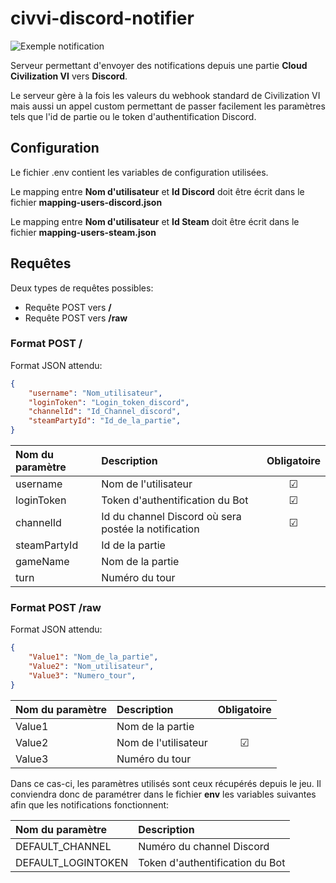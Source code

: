 # civvi-discord-notifier

![Exemple notification](https://user-images.githubusercontent.com/206826/78589999-658a6f00-7841-11ea-94f1-3d3571a58460.png)

Serveur permettant d'envoyer des notifications depuis une partie **Cloud Civilization VI** vers **Discord**.

Le serveur gère à la fois les valeurs du webhook standard de Civilization VI mais aussi un appel custom permettant de passer facilement les paramètres tels que l'id de partie ou le token d'authentification Discord.


## Configuration

Le fichier .env contient les variables de configuration utilisées.

Le mapping entre **Nom d'utilisateur** et **Id Discord** doit être écrit dans le fichier **mapping-users-discord.json**

Le mapping entre **Nom d'utilisateur** et **Id Steam** doit être écrit dans le fichier **mapping-users-steam.json**


## Requêtes

Deux types de requêtes possibles:
* Requête POST vers **/**
* Requête POST vers **/raw**

### Format POST /

Format JSON attendu:

```json
{
    "username": "Nom_utilisateur",
    "loginToken": "Login_token_discord",
    "channelId": "Id_Channel_discord",
    "steamPartyId": "Id_de_la_partie",
}
```

|  Nom du paramètre  |  Description  |  Obligatoire  |
|        :---        |      :---     |     :---:     |
| username           | Nom de l'utilisateur | &#x2611; |
| loginToken         | Token d'authentification du Bot | &#x2611;
| channelId          | Id du channel Discord où sera postée la notification  | &#x2611; |
| steamPartyId | Id de la partie |  |
| gameName | Nom de la partie |  |
| turn | Numéro du tour |  |

### Format POST /raw

Format JSON attendu:

```json
{
    "Value1": "Nom_de_la_partie",
    "Value2": "Nom_utilisateur",
    "Value3": "Numero_tour",
}
```

|  Nom du paramètre  |  Description         |  Obligatoire  |
|        :---        |      :---            |     :---:     |
| Value1             | Nom de la partie     |               |
| Value2             | Nom de l'utilisateur | &#x2611;      |
| Value3             | Numéro du tour       |               |

Dans ce cas-ci, les paramètres utilisés sont ceux récupérés depuis le jeu. Il conviendra donc de paramétrer dans le fichier **env** les variables suivantes afin que les notifications fonctionnent:

|  Nom du paramètre     | Description                       |
|  :---                 | :---                              |
| DEFAULT_CHANNEL       | Numéro du channel Discord         |
| DEFAULT_LOGINTOKEN    | Token d'authentification du Bot   |
